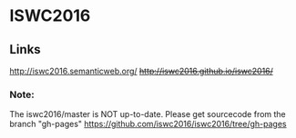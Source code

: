 # ISWC2016
## Links
http://iswc2016.semanticweb.org/
~~http://iswc2016.github.io/iswc2016/~~

### Note:
The iswc2016/master is NOT up-to-date.
Please get sourcecode from the branch "gh-pages"
https://github.com/iswc2016/iswc2016/tree/gh-pages
